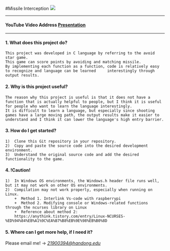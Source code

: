 #Missile Interception
<img src="https://www.google.com/url?sa=i&url=https%3A%2F%2Ftwitter.com%2Fzzalmachine%2Fstatus%2F691160819367673856%3Flang%3Dfr&psig=AOvVaw0ddInNwHFQz4RPwcGlMsdm&ust=1623654770875000&source=images&cd=vfe&ved=0CAIQjRxqFwoTCJiNr8SHlPECFQAAAAAdAAAAABAD">

--------------------------------------------------------

#### YouTube Video Address <a href="https://youtu.be/iLeGwu1Ywfs" target="_blank">Presentation</a>

--------------------------------------------------------

####  1. What does this project do?

    This project was developed in C language by referring to the avoid star game.
    This game can score points by avoiding and matching missile.
    By implementing each function as a function, code is relatively easy to recognize and language can be learned     interestingly through output results.
    
####  2. Why is this project useful?
    
    The reason why this project is useful is that it does not have a function that is actually helpful to people, but I think it is useful for people who want to learn the language interestingly.
    It is difficult to learn a language, but especially since shooting games have a large moving path, the output results make it easier to understand and I think it can lower the language's high entry barrier.

####  3. How do I get started?

    1)	Clone this Git repository in your repository.
    2)	Copy and paste the source code into the desired development environment.
    3)	Understand the original source code and add the desired functionality to the game.

####  4. **!Caution!**
    
    1)	In Windows OS environments, the Windows.h header file runs well, but it may not work on other OS environments. 
    2)	Compilation may not work properly, especially when running on Linux.
        +  Method 1. Interlink Vs-code with raspberrypi
        +  Method 2. Modifying console or Windows-related functions through the ncurses library on Linux
        +  Reference about method 2: 
        https://anythink.tistory.com/entry/Linux-NCURSES-%ED%94%84%EB%A1%9C%EA%B7%B8%EB%9E%98%EB%B0%8D

####  5. Where can I get more help, if I need it?
   Please email me! -> *21900394@handong.edu*
   
